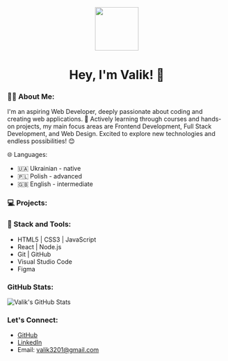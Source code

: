 <div align="center">
  <img src="https://simpleicons.org/icons/github.svg" width="100"/>

  <h1>
    Hey, I'm Valik! 👋
  </h1>
</div>

### 👨‍💻 About Me:
I'm an aspiring Web Developer, deeply passionate about coding and creating web applications. 🚀 Actively learning through courses and hands-on projects, my main focus areas are Frontend Development, Full Stack Development, and Web Design. Excited to explore new technologies and endless possibilities! 😊

🌐 Languages: 
- 🇺🇦 Ukrainian - native 
- 🇵🇱 Polish - advanced
- 🇬🇧 English - intermediate

### 💻 Projects:


### 🧩 Stack and Tools:
- HTML5 | CSS3 | JavaScript
- React | Node.js
- Git | GitHub
- Visual Studio Code
- Figma

### GitHub Stats:
![Valik's GitHub Stats](https://github-readme-stats.vercel.app/api?username=Valik3201&show_icons=true&count_private=true&hide_border=true)

### Let's Connect:
- [GitHub](https://github.com/Valik3201)
- [LinkedIn](https://www.linkedin.com/in/valentynchernetskyi/)
- Email: valik3201@gmail.com
